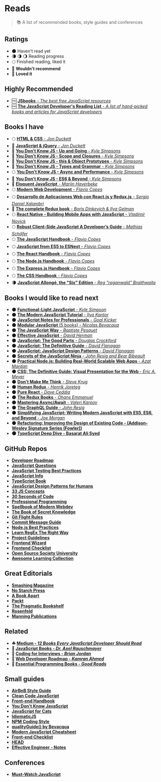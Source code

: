 # Reads

> :books: A list of recommended books, style guides and conferences

## Ratings

- 🌑 Haven't read yet
- 🌘 🌗 🌖 Reading progress
- 🌕 Finished reading, liked it
- 🌝 **Wouldn't recommend**
- 🌟 **Loved it**

## Highly Recommended

- 🆓 [<b>JSbooks</b> - <i>The best free JavaScript resources</i>](http://jsbooks.revolunet.com)
- 🆓 [<b>The JavaScript Developer's Reading List</b> - <i>A list of hand-picked books and articles for JavaScript developers</i>](https://github.com/twhite96/js-dev-reads)

## Books I have

- 🌕 [<b>HTML & CSS</b> - <i>Jon Duckett</i>](https://goo.gl/YGwA6y)
- 🌟 [<b>JavaScript & jQuery</b> - <i>Jon Duckett</i>](https://goo.gl/U2Evse)
- 🌟 [<b>You Don't Know JS - Up and Going</b> - <i>Kyle Simpsons</i>](https://goo.gl/dsVt9t)
- 🌟 [<b>You Don't Know JS - Scope and Closures</b> - <i>Kyle Simpsons</i>](https://goo.gl/92UEXq)
- 🌟 [<b>You Don't Know JS - this & Object Prototypes</b> - <i>Kyle Simpsons</i>](https://goo.gl/Rpv7sr)
- 🌟 [<b>You Don't Know JS - Types and Grammar</b> - <i>Kyle Simpsons</i>](https://goo.gl/scgKgk)
- 🌕 [<b>You Don't Know JS - Async and Performance</b> - <i>Kyle Simpsons</i>](https://goo.gl/RMzTzK)
- 🌟 [<b>You Don't Know JS - ES6 & Beyond</b> - <i>Kyle Simpsons</i>](https://goo.gl/pYjtv9)
- 🌝 [<b>Eloquent JavaScript</b> - <i>Marijn Haverbeke</i>](https://goo.gl/IHFH67)
- 🌕 [<b>Modern Web Development</b> - <i>Flavio Copes</i>](https://gumroad.com/l/FKbd)
- 🌕 [<b>Desarrollo de Aplicaciones Web con React.js y Redux.js</b> - <i>Sergio Daniel Xalambrí</i>](https://goo.gl/qYBCJb)
- 🌟 [<b>The complete Redux book</b> - <i>Boris Dinkevich & Ilya Gelman</i>](https://goo.gl/WmyULy)
- 🌕 [<b>React Native - Building Mobile Apps with JavaScript</b> - <i>Vladimir Novick</i>](https://goo.gl/qyS4YB)
- 🌕 [<b>Robust Client-Side JavaScript A Developer’s Guide</b> - <i>Mathias Schäfer</i>](https://goo.gl/d4zaBY)
- 🌕 [<b>The JavaScript Handbook</b> - <i>Flavio Copes</i>](https://flaviocopes.com/page/ebooks-links)
- 🌕 [<b>JavaScript from ES5 to ESNext</b> - <i>Flavio Copes</i>](https://flaviocopes.com/page/ebooks-links)
- 🌕 [<b>The React Handbook</b> - <i>Flavio Copes</i>](https://flaviocopes.com/page/ebooks-links)
- 🌕 [<b>The Node.js Handbook</b> - <i>Flavio Copes</i>](https://flaviocopes.com/page/ebooks-links)
- 🌕 [<b>The Express.js Handbook</b> - <i>Flavio Copes</i>](https://flaviocopes.com/page/ebooks-links)
- 🌕 [<b>The CSS Handbook</b> - <i>Flavio Copes</i>](https://flaviocopes.com/page/ebooks-links)
- 🌘 [<b>JavaScript Allongé, the "Six" Edition</b> - <i>Reg “raganwald” Braithwaite</i>](https://leanpub.com/javascriptallongesix/read)

## Books I would like to read next

- 🌑 [<b>Functional-Light JavaScript</b> - <i>Kyle Simpson</i>](https://leanpub.com/fljs)
- 🌑 [<b>The Modern JavaScript Tutorial</b> - <i>Ilya Kantor</i>](http://javascript.info)
- 🌑 [<b>JavaScript Notes for Professionals</b> - <i>Goal Kicker</i>](https://goalkicker.com/JavaScriptBook)
- 🌑 [<b>Modular JavaScript</b> (5 books) - <i>Nicolas Bevacqua</i>](https://goo.gl/04ferO)
- 🌑 [<b>The JavaScript Way</b> - <i>Baptiste Pesquet</i>](https://goo.gl/JG3sHg)
- 🌑 [<b>Effective JavaScript</b> - <i>David Herman</i>](http://effectivejs.com)
- 🌑 [<b>JavaScript: The Good Parts</b> - <i>Douglas Crockford</i>](https://goo.gl/hKes2L)
- 🌑 [<b>JavaScript: The Definitive Guide</b> - <i>David Flanagan</i>](https://goo.gl/zsa06r)
- 🌑 [<b>JavaScript: JavaScript Design Patterns</b> - <i>David Flanagan</i>](https://goo.gl/2AsIwc)
- 🌑 [<b>Secrets of the JavaScript Ninja</b> - <i>John Resig and Bear Bibeault</i>](https://goo.gl/z7HKtJ)
- 🌑 [<b>Practical Node.js: Building Real-World Scalable Web Apps</b> - <i>Azat Mardan</i>](https://goo.gl/SyRrC1)
- 🌑 [<b>CSS: The Definitive Guide: Visual Presentation for the Web </b> - <i>Eric A. Meyer</i>](https://goo.gl/DK93Jw)
- 🌑 [<b>Don't Make Me Think</b> - <i>Steve Krug</i>](https://goo.gl/rrIw0v)
- 🌑 [<b>Human Redux</b> - <i>Henrik Joreteg</i>](https://goo.gl/6ah9NM)
- 🌑 [<b>Pure React</b> - <i>Dave Ceddia</i>](https://goo.gl/U1ezSX)
- 🌑 [<b>The Redux Books</b> - <i>Ohans Emmanuel</i>](https://goo.gl/jjt7VM)
- 🌑 [<b>Mastering Async/Await</b> - <i>Valeri Karpov</i>](https://goo.gl/TA91fw)
- 🌑 [<b>The GraphQL Guide</b> - <i>John Resig</i>](https://goo.gl/LCNonm)
- 🌑 [<b>Simplifying JavaScript: Writing Modern JavaScript with ES5, ES6, and Beyond</b> - <i>Joe Morgan</i>](https://goo.gl/6vhfPu)
- 🌑 [<b>Refactoring: Improving the Design of Existing Code - (Addison-Wesley Signature Series (Fowler))</i>](https://goo.gl/qehe3a)
- 🌑 [<b>TypeScript Deep Dive - Basarat Ali Syed</i>](https://bit.ly/1WyKNUo)

## GitHub Repos

- [<b>Developer Roadmap</i>](https://github.com/kamranahmedse/developer-roadmap)
- [<b>JavaScript Questions</i>](https://github.com/lydiahallie/javascript-questions)
- [<b>JavaScript Testing Best Practices</i>](https://github.com/goldbergyoni/javascript-testing-best-practices)
- [<b>JavaScript Info</i>](https://github.com/javascript-tutorial/en.javascript.info)
- [<b>TypeScript Book</i>](https://github.com/basarat/typescript-book)
- [<b>JavaScript Design Patterns for Humans</i>](https://github.com/sohamkamani/javascript-design-patterns-for-humans)
- [<b>33 JS Concepts</i>](https://github.com/leonardomso/33-js-concepts)
- [<b>30 Seconds of Code</i>](https://github.com/30-seconds/30-seconds-of-code)
- [<b>Professional Programming</i>](https://github.com/charlax/professional-programming)
- [<b>Spellbook of Modern Webdev</i>](https://github.com/dexteryy/spellbook-of-modern-webdev)
- [<b>The Book of Secret Knowledge</i>](https://github.com/trimstray/the-book-of-secret-knowledge)
- [<b>Git Flight Rules</i>](https://github.com/k88hudson/git-flight-rules)
- [<b>Commit Message Guide</i>](https://github.com/RomuloOliveira/commit-messages-guide)
- [<b>Node.js Best Practices</i>](https://github.com/goldbergyoni/nodebestpractices)
- [<b>Learn RegEx The Right Way</i>](https://github.com/ziishaned/learn-regex)
- [<b>Project Guidelines</i>](https://github.com/elsewhencode/project-guidelines)
- [<b>Frontend Wizard</i>](https://github.com/kieranmv95/Front-End-Wizard)
- [<b>Frontend Checklist</i>](https://github.com/thedaviddias/Front-End-Checklist)
- [<b>Open Source Society University</i>](https://github.com/ossu/computer-science)
- [<b>Awesome Learning Collection</i>](https://github.com/johnpaulada/awesome-learning-collections)

## Great Editorials

- [<b>Smashing Magazine</b>](https://www.smashingmagazine.com/printed-books)
- [<b>No Starch Press</b>](https://nostarch.com)
- [<b>A Book Apart</b>](https://abookapart.com)
- [<b>Packt</b>](https://www.packtpub.com)
- [<b>The Pragmatic Bookshelf</b>](https://pragprog.com)
- [<b>Rosenfeld</b>](https://rosenfeldmedia.com/books)
- [<b>Manning Publications</b>](https://www.manning.com/)

## Related

- ☘ [<b>Medium</b> - <i>12 Books Every JavaScript Developer Should Read</i>](https://medium.com/javascript-scene/12-books-every-javascript-developer-should-read-9da76157fb3#.3z9dzgjn9)
- 📖 [<b>JavaScript Books</b> - <i>Dr. Axel Rauschmayer</i>](http://exploringjs.com)
- 📖 [<b>Coding for Interviews</b> - <i>Brian Jordan</i>](http://codingforinterviews.com/books)
- 📖 [<b>Web Developer Roadmap</b> - <i>Kamran Ahmed</i>](https://github.com/kamranahmedse/developer-roadmap)
- 📖 [<b>Essential Programming Books</b> - <i>Good Reads</i>](https://www.goodreads.com/list/show/542.Essential_Programming_Books)

## Small guides

- [AirBnB Style Guide](https://github.com/airbnb/javascript)
- [Clean Code JavaScript](https://github.com/ryanmcdermott/clean-code-javascript)
- [Front-end Handbook](https://github.com/FrontendMasters/front-end-handbook-2017)
- [You Don't Know JavaScript](https://github.com/getify/You-Dont-Know-JS)
- [JavaScript for Cats](http://jsforcats.com)
- [IdiomaticJS](https://github.com/rwaldron/idiomatic.js)
- [NPM Coding Style](https://docs.npmjs.com/misc/coding-style)
- [qualityGuide() by Bevacqua](https://github.com/bevacqua/js)
- [Modern JavaScript Cheatsheet](https://github.com/mbeaudru/modern-js-cheatsheet)
- [Front-end Checklist](https://github.com/thedaviddias/Front-End-Checklist)
- [HEAD](https://github.com/joshbuchea/HEAD)
- [Effective Engineer - Notes](https://gist.github.com/rondy/af1dee1d28c02e9a225ae55da2674a6f)

## Conferences

- [Must-Watch JavaScript](https://github.com/AllThingsSmitty/must-watch-javascript)
